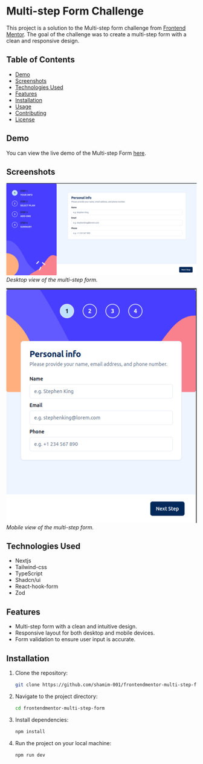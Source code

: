 # Multi-step Form Challenge

This project is a solution to the Multi-step form challenge from [Frontend Mentor](https://www.frontendmentor.io/challenges/multistep-form-YVAnSdqQBJ). The goal of the challenge was to create a multi-step form with a clean and responsive design.

## Table of Contents

- [Demo](#demo)
- [Screenshots](#screenshots)
- [Technologies Used](#technologies-used)
- [Features](#features)
- [Installation](#installation)
- [Usage](#usage)
- [Contributing](#contributing)
- [License](#license)

## Demo

You can view the live demo of the Multi-step Form [here](#).

## Screenshots

![Desktop View](multi-step-form-desktop.png)
_Desktop view of the multi-step form._

![Mobile View](multi-step-form-mobile.png)
_Mobile view of the multi-step form._

## Technologies Used

- Nextjs
- Tailwind-css
- TypeScript
- Shadcn/ui
- React-hook-form
- Zod

## Features

- Multi-step form with a clean and intuitive design.
- Responsive layout for both desktop and mobile devices.
- Form validation to ensure user input is accurate.

## Installation

1. Clone the repository:

   ```bash
   git clone https://github.com/shamim-001/frontendmentor-multi-step-form
   ```

2. Navigate to the project directory:

   ```bash
   cd frontendmentor-multi-step-form
   ```

3. Install dependencies:

   ```bash
   npm install
   ```

4. Run the project on your local machine:

   ```bash
   npm run dev
   ```
